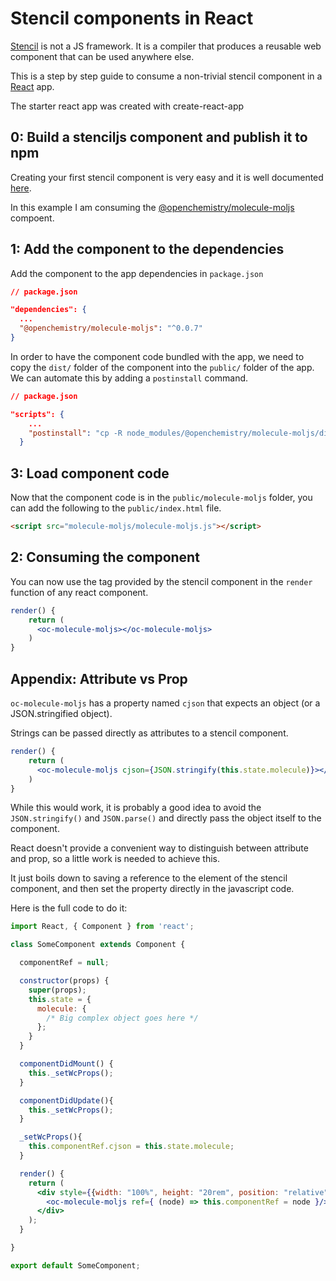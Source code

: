 # Stencil components in React

[Stencil](https://stenciljs.com/) is not a JS framework. It is a compiler that produces a reusable web component that can be used anywhere else.

This is a step by step guide to consume a non-trivial stencil component in a [React](https://reactjs.org/) app.

The starter react app was created with create-react-app

## 0: Build a stenciljs component and publish it to npm
Creating your first stencil component is very easy and it is well documented [here](https://stenciljs.com/docs/my-first-component). 

In this example I am consuming the [@openchemistry/molecule-moljs](https://github.com/OpenChemistry/oc-web-components/tree/master/packages/molecule-moljs) compoent.

## 1: Add the component to the dependencies

Add the component to the app dependencies in `package.json`

```json
// package.json

"dependencies": {
  ...
  "@openchemistry/molecule-moljs": "^0.0.7"
}
```

In order to have the component code bundled with the app, we need to copy the `dist/` folder of the component into the `public/` folder of the app. We can automate this by adding a `postinstall` command.

```json
// package.json

"scripts": {
    ...
    "postinstall": "cp -R node_modules/@openchemistry/molecule-moljs/dist public/molecule-moljs"
  }
```

## 3: Load component code
Now that the component code is in the `public/molecule-moljs` folder, you can add the following to the `public/index.html` file.
```html
<script src="molecule-moljs/molecule-moljs.js"></script>
```

## 2: Consuming the component
You can now use the tag provided by the stencil component in the `render` function of any react component.

```jsx
render() {
    return (
      <oc-molecule-moljs></oc-molecule-moljs>
    )
}
```

## Appendix: Attribute vs Prop
`oc-molecule-moljs` has a property named `cjson` that expects an object (or a JSON.stringified object).

Strings can be passed directly as attributes to a stencil component.
```jsx
render() {
    return (
      <oc-molecule-moljs cjson={JSON.stringify(this.state.molecule)}></oc-molecule-moljs>
    )
}
```

While this would work, it is probably a good idea to avoid the `JSON.stringify()` and `JSON.parse()` and directly pass the object itself to the component.

React doesn't provide a convenient way to distinguish between attribute and prop, so a little work is needed to achieve this.

It just boils down to saving a reference to the element of the stencil component, and then set the property directly in the javascript code.

Here is the full code to do it:

```jsx
import React, { Component } from 'react';

class SomeComponent extends Component {

  componentRef = null;

  constructor(props) {
    super(props);
    this.state = {
      molecule: {
        /* Big complex object goes here */
      };
    }
  }

  componentDidMount() {
    this._setWcProps();
  }

  componentDidUpdate(){
    this._setWcProps();
  }

  _setWcProps(){
    this.componentRef.cjson = this.state.molecule;
  }

  render() {
    return (
      <div style={{width: "100%", height: "20rem", position: "relative"}}>
        <oc-molecule-moljs ref={ (node) => this.componentRef = node }/>
      </div>
    );
  }

}

export default SomeComponent;
```

